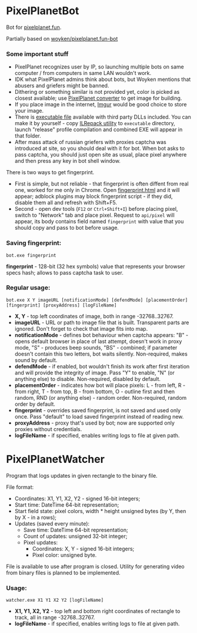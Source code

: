 # PixelPlanetBot
Bot for [pixelplanet.fun](https://pixelplanet.fun).

Partially based on [woyken/pixelplanet.fun-bot](https://github.com/Woyken/pixelplanet.fun-bot/)

### Some important stuff
- PixelPlanet recognizes user by IP, so launching multiple bots on same computer \/ from computers in same LAN wouldn't work.
- IDK what PixelPlanet admins think about bots, but Woyken mentions that abusers and griefers might be banned.
- Dithering or something similar is not provided yet, color is picked as closest available; use [PixelPlanet converter](https://pixelplanet.fun/convert) to get image for building.
- If you place image in the internet, [Imgur](https://imgur.com/upload) would be good choice to store your image.
- There is [executable file](https://raw.githubusercontent.com/Topinambur223606/PixelPlanetTools/master/executable/PixelPlanetBot.exe) available with third party DLLs included. You can make it by yourself - copy [ILRepack utility](https://www.nuget.org/packages/ILRepack/) to ```executable``` directory, launch "release" profile compilation and combined EXE will appear in that folder.
- After mass attack of russian griefers with proxies captcha was introduced at site, so you should deal with it for bot. When bot asks to pass captcha, you should just open site as usual, place pixel anywhere and then press any key in bot shell window.  
  
There is two ways to get fingerprint.  
- First is simple, but not reliable - that fingerprint is often diffent from real one, worked for me only in Chrome. Open [fingerprint.html](https://raw.githubusercontent.com/Topinambur223606/PixelPlanetTools/master/fingerprint.html) and it will appear; adblock plugins may block fingerprint script - if they did, disable them all and refresh with Shift+F5.  
- Second - open dev tools (```F12``` or ```Ctrl+Shift+I```) before placing pixel, switch to "Network" tab and place pixel. Request to ```api/pixel``` will appear, its body contains field named ```fingerprint``` with value that you should copy and pass to bot before usage. 

### Saving fingerprint:
```batch
bot.exe fingerprint
```  
**fingerprint** - 128-bit (32 hex symbols) value that represents your browser specs hash; allows to pass captcha task to user.

### Regular usage:
```batch
bot.exe X Y imageURL [notificationMode] [defendMode] [placementOrder] [fingerprint] [proxyAddress] [logFileName]
```  
- **X, Y** - top left coordinates of image, both in range -32768..32767.
- **imageURL** - URL or path to image file that is built. Transparent parts are ignored. Don't forget to check that image fits into map.  
- **notificationMode** - defines bot behaviour when captcha appears: "B" - opens default browser in place of last attempt, doesn't work in proxy mode, "S" - produces beep sounds, "BS" - combined; if parameter doesn't contain this two letters, bot waits silently. Non-required, makes sound by default.
- **defendMode** - if enabled, bot wouldn't finish its work after first iteration and will provide the integrity of image. Pass "Y" to enable, "N" (or anything else) to disable. Non-required, disabled by default.
- **placementOrder** - indicates how bot will place pixels: L - from left, R - from right, T - from top, B - from bottom, O - outline first and then random, RND (or anything else) - random order. Non-required, random order by default.
- **fingerprint** - overrides saved fingerprint, is not saved and used only once. Pass "default" to load saved fingerprint instead of reading new.
- **proxyAddress** - proxy that's used by bot; now are supported only proxies without credentials.
- **logFileName** - if specified, enables writing logs to file at given path.  

# PixelPlanetWatcher
Program that logs updates in given rectangle to the binary file.  

File format:
- Coordinates: X1, Y1, X2, Y2 - signed 16-bit integers;
- Start time: DateTime 64-bit representation;
- Start field state: pixel colors, width \* height unsigned bytes (by Y, then by X - in a rows);
- Updates (saved every minute):
  - Save time: DateTime 64-bit representation;
  - Count of updates: unsigned 32-bit integer;
  - Pixel updates:
    - Coordinates: X, Y - signed 16-bit integers;
    - Pixel color: unsigned byte.

File is available to use after program is closed.
Utility for generating video from binary files is planned to be implemented.

### Usage:
```batch
watcher.exe X1 Y1 X2 Y2 [logFileName]
```  
- **X1, Y1, X2, Y2** - top left and bottom right coordinates of rectangle to track, all in range -32768..32767.
- **logFileName** - if specified, enables writing logs to file at given path.  
